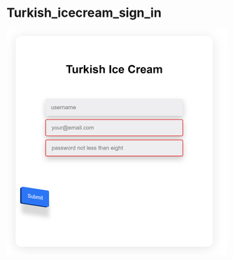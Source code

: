 # Turkish_icecream_sign_in
<img src="https://github.com/GauravScripts/Turkish_icecream_sign_in/blob/main/Screenshots/Screenshot%202023-06-23%20111520.png
" atl="Image for signin">
